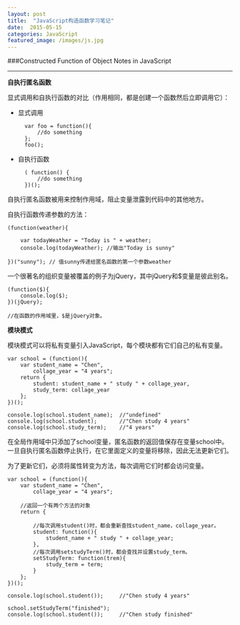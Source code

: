 ```yaml
---
layout: post
title:  "JavaScript构造函数学习笔记"
date:  2015-05-15
categories: JavaScript
featured_image: /images/js.jpg
---
```


###Constructed Function of Object Notes in JavaScript

---

<b>自执行匿名函数</b>

显式调用和自执行函数的对比（作用相同，都是创建一个函数然后立即调用它）：

- 显式调用

        var foo = function(){
            //do something
        };
        foo();

- 自执行函数

        ( function() {
            //do something
        })();

自执行匿名函数被用来控制作用域，阻止变量泄露到代码中的其他地方。

自执行函数传递参数的方法：

    (function(weather){

        var todayWeather = "Today is " + weather;
        console.log(todayWeather); //输出"Today is sunny"

    })("sunny"); // 值sunny传递给匿名函数的第一个参数weather

一个很著名的组织变量被覆盖的例子为jQuery，其中jQuery和$变量是彼此别名。

    (function($){
        console.log($);
    })(jQuery);

    //在函数的作用域里，$是jQuery对象。

<b>模块模式</b>

模块模式可以将私有变量引入JavaScript，每个模块都有它们自己的私有变量。

    var school = (function(){
        var student_name = "Chen",
            collage_year = "4 years";
        return {
            student: student_name + " study " + collage_year,
            study_term: collage_year
        };
    })();
    
    console.log(school.student_name);  //"undefined"
    console.log(school.student);       //"Chen study 4 years"
    console.log(school.study_term);    //"4 years"

在全局作用域中只添加了school变量，匿名函数的返回值保存在变量school中。
一旦自执行匿名函数停止执行，在它里面定义的变量将移除，因此无法更新它们。

为了更新它们，必须将属性转变为方法，每次调用它们时都会访问变量。

    var school = (function(){
        var student_name = "Chen",
            collage_year = "4 years";

        //返回一个有两个方法的对象
        return {

            //每次调用student()时，都会重新查找student_name，collage_year。
            student: function(){
                student_name + " study " + collage_year;
            },
            //每次调用setstudyTerm()时，都会查找并设置study_term。
            setStudyTerm: function(trem){
                study_term = term;
            }
        };  
    })();

    console.log(school.student());     //"Chen study 4 years"
    
    school.setStudyTerm("finished");
    console.log(school.student());     //"Chen study finished"